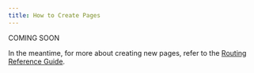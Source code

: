 ```yaml
---
title: How to Create Pages
---
```


COMING SOON

In the meantime, for more about creating new pages, refer to the [Routing Reference Guide](/docs/reference/routing/creating-routes/).
